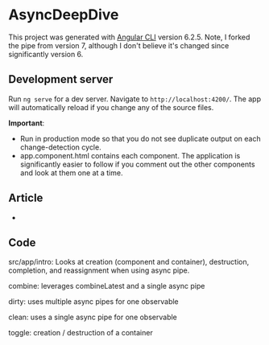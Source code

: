 # AsyncDeepDive

This project was generated with [Angular CLI](https://github.com/angular/angular-cli) version 6.2.5.
Note, I forked the pipe from version 7, although I don't believe it's changed since significantly version 6.

## Development server

Run `ng serve` for a dev server. Navigate to `http://localhost:4200/`. The app will automatically reload if you change any of the source files.

**Important**:
- Run in production mode so that you do not see duplicate output on each change-detection cycle.
- app.component.html contains each component. The application is significantly easier to follow
if you comment out the other components and look at them one at a time.

## Article
- 

## Code
src/app/intro: Looks at creation (component and container), destruction, completion, and reassignment when using async pipe.

combine: leverages combineLatest and a single async pipe

dirty: uses multiple async pipes for one observable

clean: uses a single async pipe for one observable

toggle: creation / destruction of a container

